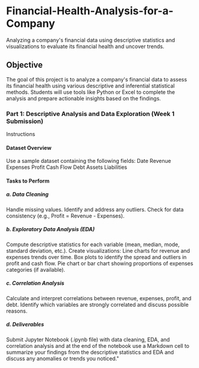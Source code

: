 # Financial-Health-Analysis-for-a-Company
Analyzing a company's financial data using descriptive statistics and visualizations to evaluate its financial health and uncover trends.

## Objective
The goal of this project is to analyze a company's financial data to assess its financial health using various descriptive and inferential statistical methods. Students will use tools like Python or Excel to complete the analysis and prepare actionable insights based on the findings.

### Part 1: Descriptive Analysis and Data Exploration (Week 1 Submission)
Instructions
#### Dataset Overview

Use a sample dataset containing the following fields:
Date
Revenue
Expenses
Profit
Cash Flow
Debt
Assets
Liabilities
#### Tasks to Perform
##### a. Data Cleaning

Handle missing values.
Identify and address any outliers.
Check for data consistency (e.g., Profit = Revenue - Expenses).
##### b. Exploratory Data Analysis (EDA)

Compute descriptive statistics for each variable (mean, median, mode, standard deviation, etc.).
Create visualizations:
Line charts for revenue and expenses trends over time.
Box plots to identify the spread and outliers in profit and cash flow.
Pie chart or bar chart showing proportions of expenses categories (if available).
##### c. Correlation Analysis

Calculate and interpret correlations between revenue, expenses, profit, and debt.
Identify which variables are strongly correlated and discuss possible reasons.
##### d. Deliverables

Submit Jupyter Notebook (.ipynb file) with data cleaning, EDA, and correlation analysis and at the end of the notebook use a Markdown cell to summarize your findings from the descriptive statistics and EDA and discuss any anomalies or trends you noticed."
